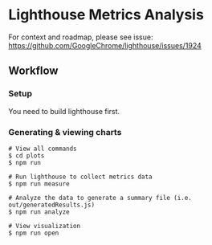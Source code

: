 # Lighthouse Metrics Analysis

For context and roadmap, please see issue:
https://github.com/GoogleChrome/lighthouse/issues/1924

## Workflow

### Setup

You need to build lighthouse first.

### Generating & viewing charts

```
# View all commands
$ cd plots
$ npm run

# Run lighthouse to collect metrics data
$ npm run measure

# Analyze the data to generate a summary file (i.e. out/generatedResults.js)
$ npm run analyze

# View visualization
$ npm run open
```
